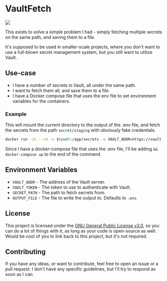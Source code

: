 # VaultFetch

<a href="https://hub.docker.com/repository/docker/omznc/vaultfetch"><img src="https://img.shields.io/badge/DockerHub-white?style=for-the-badge&logo=docker"></a></p>

This exists to solve a simple problem I had - simply fetching multiple secrets on the same path, and saving them to a
file.

It's supposed to be used in smaller-scale projects, where you don't want to use a full-blown secret management system,
but you still want to utilize Vault.

## Use-case

- I have a number of secrets in Vault, all under the same path.
- I want to fetch them all, and save them to a file.
- I have a Docker compose file that uses the env file to set environment variables for the containers.

### Example

This will mount the current directory to the output of the .env file, and fetch the secrets from the
path `secret/staging` with obviously fake credentials.

```bash
docker run -it --rm -v $(pwd):/app/secrets -e VAULT_ADDR=https://vault.example.com -e VAULT_TOKEN=1234567890 -e SECRET_PATH=secret/staging -e OUTPUT_FILE=.env vaultfetch
```

Since I have a docker-compose file that uses the .env file, I'll be adding `&& docker-compose up` to the end of the
command.

## Environment Variables

- `VAULT_ADDR` - The address of the Vault server.
- `VAULT_TOKEN` - The token to use to authenticate with Vault.
- `SECRET_PATH` - The path to fetch secrets from.
- `OUTPUT_FILE` - The file to write the output to. Defaults to `.env`.

## License

This project is licensed under the [GNU General Public License v3.0](https://www.gnu.org/licenses/gpl-3.0.html), so you
can do a lot of things with it, as long as your code is open-source as well. Would be cool of you to link back to this
project, but it's not required.

## Contributing

If you have any ideas, or want to contribute, feel free to open an issue or a pull request.
I don't have any specific guidelines, but I'll try to respond as soon as I can.
